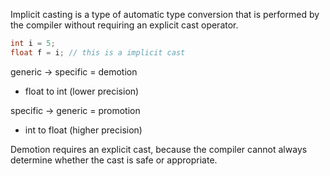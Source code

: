 Implicit casting is a type of automatic type conversion that is performed by the compiler without requiring an explicit cast operator.

```c
int i = 5;
float f = i; // this is a implicit cast
```

generic -> specific = demotion
- float to int (lower precision)


specific -> generic = promotion
- int to float (higher precision)

Demotion requires an explicit cast, because the compiler cannot always determine whether the cast is safe or appropriate.

